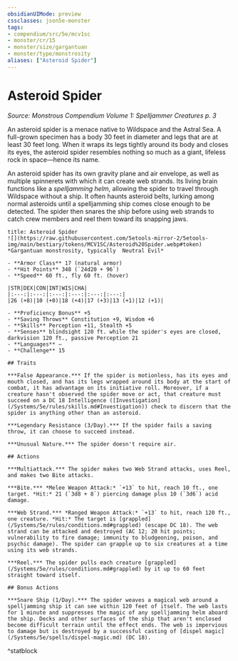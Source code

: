 ```yaml
---
obsidianUIMode: preview
cssclasses: json5e-monster
tags:
- compendium/src/5e/mcv1sc
- monster/cr/15
- monster/size/gargantuan
- monster/type/monstrosity
aliases: ["Asteroid Spider"]
---
```

# Asteroid Spider
*Source: Monstrous Compendium Volume 1: Spelljammer Creatures p. 3*  

An asteroid spider is a menace native to Wildspace and the Astral Sea. A full-grown specimen has a body 30 feet in diameter and legs that are at least 30 feet long. When it wraps its legs tightly around its body and closes its eyes, the asteroid spider resembles nothing so much as a giant, lifeless rock in space—hence its name.

An asteroid spider has its own gravity plane and air envelope, as well as multiple spinnerets with which it can create web strands. Its living brain functions like a *spelljamming helm*, allowing the spider to travel through Wildspace without a ship. It often haunts asteroid belts, lurking among normal asteroids until a spelljamming ship comes close enough to be detected. The spider then snares the ship before using web strands to catch crew members and reel them toward its snapping jaws.

```ad-statblock
title: Asteroid Spider
![](https://raw.githubusercontent.com/5etools-mirror-2/5etools-img/main/bestiary/tokens/MCV1SC/Asteroid%20Spider.webp#token)
*Gargantuan monstrosity, typically  Neutral Evil*

- **Armor Class** 17 (natural armor)
- **Hit Points** 348 (`24d20 + 96`)
- **Speed** 60 ft., fly 60 ft. (hover)

|STR|DEX|CON|INT|WIS|CHA|
|:---:|:---:|:---:|:---:|:---:|:---:|
|26 (+8)|10 (+0)|18 (+4)|17 (+3)|13 (+1)|12 (+1)|

- **Proficiency Bonus** +5
- **Saving Throws** Constitution +9, Wisdom +6
- **Skills** Perception +11, Stealth +5
- **Senses** blindsight 120 ft. while the spider's eyes are closed, darkvision 120 ft., passive Perception 21
- **Languages** —
- **Challenge** 15

## Traits

***False Appearance.*** If the spider is motionless, has its eyes and mouth closed, and has its legs wrapped around its body at the start of combat, it has advantage on its initiative roll. Moreover, if a creature hasn't observed the spider move or act, that creature must succeed on a DC 18 Intelligence ([Investigation](/Systems/5e/rules/skills.md#Investigation)) check to discern that the spider is anything other than an asteroid.

***Legendary Resistance (3/Day).*** If the spider fails a saving throw, it can choose to succeed instead.

***Unusual Nature.*** The spider doesn't require air.

## Actions

***Multiattack.*** The spider makes two Web Strand attacks, uses Reel, and makes two Bite attacks.

***Bite.*** *Melee Weapon Attack:* `+13` to hit, reach 10 ft., one target. *Hit:* 21 (`3d8 + 8`) piercing damage plus 10 (`3d6`) acid damage.

***Web Strand.*** *Ranged Weapon Attack:* `+13` to hit, reach 120 ft., one creature. *Hit:* The target is [grappled](/Systems/5e/rules/conditions.md#grappled) (escape DC 18). The web strand can be attacked and destroyed (AC 12; 20 hit points; vulnerability to fire damage; immunity to bludgeoning, poison, and psychic damage). The spider can grapple up to six creatures at a time using its web strands.

***Reel.*** The spider pulls each creature [grappled](/Systems/5e/rules/conditions.md#grappled) by it up to 60 feet straight toward itself.

## Bonus Actions

***Snare Ship (1/Day).*** The spider weaves a magical web around a spelljamming ship it can see within 120 feet of itself. The web lasts for 1 minute and suppresses the magic of any spelljamming helm aboard the ship. Decks and other surfaces of the ship that aren't enclosed become difficult terrain until the effect ends. The web is impervious to damage but is destroyed by a successful casting of [dispel magic](/Systems/5e/spells/dispel-magic.md) (DC 18).
```
^statblock